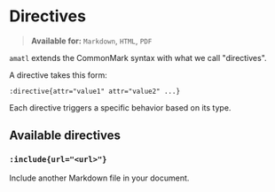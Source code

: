 # Directives

> **Available for:** `Markdown`, `HTML`, `PDF` 

`amatl` extends the CommonMark syntax with what we call "directives".

A directive takes this form:

```
:directive{attr="value1" attr="value2" ...}
```

Each directive triggers a specific behavior based on its type.

## Available directives

### `:include{url="<url>"}`

Include another Markdown file in your document.


